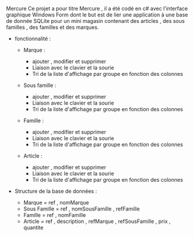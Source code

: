 Mercure
Ce projet a pour titre Mercure , il a été codé en c# avec l'interface graphique Windows Form dont le but est de lier une application à une base de donnée SQLite pour un mini magasin contenant des articles , des sous familles , des familles et des marques.
 - fonctionnalité : 
    * Marque : 
      - ajouter , modifier et supprimer 
      - Liaison avec le clavier et la sourie 
      - Tri de la liste d'affichage par groupe  en fonction des colonnes 
    
    * Sous famille :
      - ajouter , modifier et supprimer 
      - Liaison avec le clavier et la sourie 
      - Tri de la liste d'affichage par groupe  en fonction des colonnes 
    
    * Famille : 
      - ajouter , modifier et supprimer 
      - Liaison avec le clavier et la sourie 
      - Tri de la liste d'affichage par groupe  en fonction des colonnes 
    
    * Article : 
      - ajouter , modifier et supprimer 
      - Liaison avec le clavier et la sourie 
      - Tri de la liste d'affichage par groupe  en fonction des colonnes 
    
    
  - Structure de la base de données :
    * Marque = ref , nomMarque 
    * Sous Famille = ref , nomSousFamille , refFamille
    * Famille = ref , nomFamille 
    * Article = ref , description , refMarque , refSousFamille , prix , quantite
